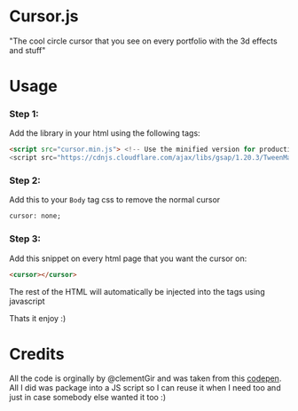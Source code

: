 # Cursor.js

"The cool circle cursor that you see on every portfolio with the 3d effects and stuff"

# Usage

### Step 1:
Add the library in your html using the following tags:
```html
<script src="cursor.min.js"> <!-- Use the minified version for production -->
<script src="https://cdnjs.cloudflare.com/ajax/libs/gsap/1.20.3/TweenMax.min.js"></script> <!-- Removing this soon :) -->
```

### Step 2:
Add this to your ```Body``` tag css to remove the normal cursor
```html
cursor: none;
```

### Step 3:
Add this snippet on every html page that you want the cursor on:
```html
<cursor></cursor>
```
The rest of the HTML will automatically be injected into the tags using javascript

Thats it enjoy :)

# Credits

All the code is orginally by @clementGir and was taken from this [codepen](https://codepen.io/clementGir/pen/RQqvQx). All I did was package into a JS script so I can reuse it when I need too and just in case somebody else wanted it too :)
